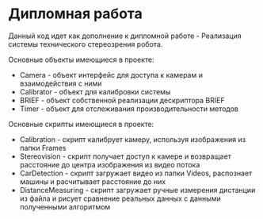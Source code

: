 # Дипломная работа

Данный код идет как дополнение к дипломной работе - Реализация системы технического стереозрения робота.

Основные объекты имеющиеся в проекте:

* Camera - объект интерфейс для доступа к камерам и взаимодействия с ними
* Calibrator - объект для калибровки системы
* BRIEF - объект собственной реализации дескриптора BRIEF
* Timer - объект для отслеживания производительности методов

Основные скрипты имеющиеся в проекте:

* Calibration - скрипт калибрует камеру, используя изображения из папки Frames
* Stereovision - скрипт получает доступ к камере и возвращает расстояние до центра изображения из видео потока
* CarDetection - скрипт загружает видео из папки Videos, распознает машины и расчитывает расстояние до них
* DistanceMeasuring - скрипт загружает ручные измерения дистанции из файла и рисует сравнение реальных данных с данными
  полученными алгоритмом